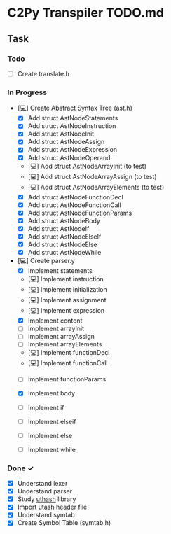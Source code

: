 # C2Py Transpiler TODO.md

## Task

### Todo

- [ ] Create translate.h

### In Progress

- [:computer:] Create Abstract Syntax Tree (ast.h)
    - [x] Add struct AstNodeStatements
    - [x] Add struct AstNodeInstruction
    - [x] Add struct AstNodeInit
    - [x] Add struct AstNodeAssign
    - [x] Add struct AstNodeExpression
    - [x] Add struct AstNodeOperand
    - [:computer:] Add struct AstNodeArrayInit (to test)
    - [:computer:] Add struct AstNodeArrayAssign (to test)
    - [:computer:] Add struct AstNodeArrayElements (to test)
    - [x] Add struct AstNodeFunctionDecl
    - [x] Add struct AstNodeFunctionCall
    - [x] Add struct AstNodeFunctionParams
    - [x] Add struct AstNodeBody
    - [x] Add struct AstNodeIf
    - [x] Add struct AstNodeElseIf
    - [x] Add struct AstNodeElse
    - [x] Add struct AstNodeWhile
- [:computer:] Create parser.y
    - [x] Implement statements
    - [:computer:] Implement instruction
    - [:computer:] Implement initialization
    - [:computer:] Implement assignment
    - [:computer:] Implement expression
    - [x] Implement content
    - [ ] Implement arrayInit
    - [ ] Implement arrayAssign
    - [ ] Implement arrayElements
    - [:computer:] Implement functionDecl
    - [:computer:] Implement functionCall
    - [ ] Implement functionParams
    - [x] Implement body
    - [ ] Implement if
    - [ ] Implement elseif
    - [ ] Implement else
    - [ ] Implement while


### Done ✓
- [x] Understand lexer
- [x] Understand parser
- [x] Study [uthash](https://troydhanson.github.io/uthash/) library 
- [x] Import utash header file
- [x] Understand symtab
- [x] Create Symbol Table (symtab.h)